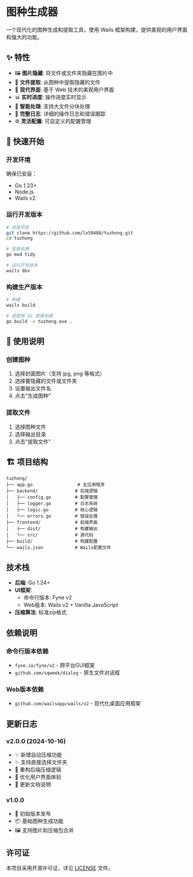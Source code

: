 # 图种生成器

一个现代化的图种生成和提取工具，使用 Wails 框架构建，提供美观的用户界面和强大的功能。

## ✨ 特性

- 🖼️ **图片隐藏**: 将文件或文件夹隐藏在图片中
- 📁 **文件提取**: 从图种中提取隐藏的文件
- 🎨 **现代界面**: 基于 Web 技术的美观用户界面
- 📊 **实时进度**: 操作进度实时显示
- 🔧 **智能处理**: 支持大文件分块处理
- 📝 **完整日志**: 详细的操作日志和错误跟踪
- ⚙️ **灵活配置**: 可自定义的配置管理

## 🚀 快速开始

### 开发环境

确保已安装：
- Go 1.23+
- Node.js
- Wails v2

### 运行开发版本

```bash
# 克隆项目
git clone https://github.com/lx59488/tuzhong.git
cd tuzhong

# 安装依赖
go mod tidy

# 运行开发版本
wails dev
```

### 构建生产版本

```bash
# 构建
wails build

# 或使用 Go 直接构建
go build -o tuzhong.exe .
```

## 📖 使用说明

### 创建图种
1. 选择封面图片（支持 jpg, png 等格式）
2. 选择要隐藏的文件或文件夹
3. 设置输出文件名
4. 点击"生成图种"

### 提取文件
1. 选择图种文件
2. 选择输出目录
3. 点击"提取文件"

## 🏗️ 项目结构

```
tuzhong/
├── app.go                 # 主应用程序
├── backend/              # 后端逻辑
│   ├── config.go         # 配置管理
│   ├── logger.go         # 日志系统
│   ├── logic.go          # 核心逻辑
│   └── errors.go         # 错误处理
├── frontend/             # 前端界面
│   ├── dist/             # 构建输出
│   └── src/              # 源代码
├── build/                # 构建配置
└── wails.json            # Wails配置文件
```

## 技术栈

- **后端**: Go 1.24+
- **UI框架**: 
  - 命令行版本: Fyne v2
  - Web版本: Wails v2 + Vanilla JavaScript
- **压缩算法**: 标准zip格式

## 依赖说明

### 命令行版本依赖
- `fyne.io/fyne/v2` - 跨平台GUI框架
- `github.com/sqweek/dialog` - 原生文件对话框

### Web版本依赖
- `github.com/wailsapp/wails/v2` - 现代化桌面应用框架

## 更新日志

### v2.0.0 (2024-10-16)
- ✨ 新增自动压缩功能
- ✨ 支持直接选择文件夹
- 🔧 重构后端压缩逻辑
- 💄 优化用户界面体验
- 📝 更新文档说明

### v1.0.0
- 🎉 初始版本发布
- 📦 基础图种生成功能
- 🖼️ 支持图片和压缩包合并

## 许可证

本项目采用开源许可证，详见 [LICENSE](LICENSE) 文件。
